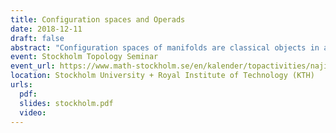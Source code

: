 ```yaml
---
title: Configuration spaces and Operads
date: 2018-12-11
draft: false
abstract: "Configuration spaces of manifolds are classical objects in algebraic topology, but studying their homotopy type is a difficult task. In this talk, I will explain how to use ideas coming from the theory of operads (and more precisely Kontsevich's proof of the formality of the little disks operads) to obtain results on the real homotopy type of configuration spaces of compact manifolds. I will also talk about recent applications."
event: Stockholm Topology Seminar
event_url: https://www.math-stockholm.se/en/kalender/topactivities/najib-idrissi-configuration-spaces-and-operads-1.862830
location: Stockholm University + Royal Institute of Technology (KTH)
urls:
  pdf: 
  slides: stockholm.pdf
  video: 
---
```

